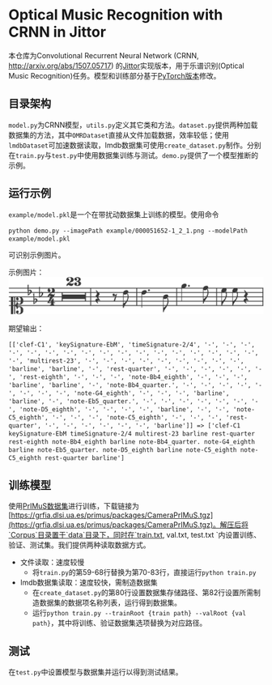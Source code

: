 # Optical Music Recognition with CRNN in Jittor

本仓库为Convolutional Recurrent Neural Network (CRNN, http://arxiv.org/abs/1507.05717) 的[Jittor](https://cg.cs.tsinghua.edu.cn/jittor/)实现版本，用于乐谱识别(Optical Music Recognition)任务。模型和训练部分基于[PyTorch版本](https://github.com/meijieru/crnn.pytorch)修改。

## 目录架构

`model.py`为CRNN模型，`utils.py`定义其它类和方法。`dataset.py`提供两种加载数据集的方法，其中`OMRDataset`直接从文件加载数据，效率较低；使用`lmdbDataset`可加速数据读取，lmdb数据集可使用`create_dataset.py`制作。分别在`train.py`与`test.py`中使用数据集训练与测试。`demo.py`提供了一个模型推断的示例。

## 运行示例

`example/model.pkl`是一个在带扰动数据集上训练的模型。使用命令

```
python demo.py --imagePath example/000051652-1_2_1.png --modelPath example/model.pkl
```

可识别示例图片。

示例图片：![000051652-1_2_1](example/000051652-1_2_1.png)

期望输出：

```
[['clef-C1', 'keySignature-EbM', 'timeSignature-2/4', '-', '-', '-', '-', '-', '-', '-', '-', '-', '-', '-', '-', '-', '-', '-', '-', '-', '-', 'multirest-23', '-', '-', '-', '-', '-', '-', '-', '-', '-', 'barline', 'barline', '-', 'rest-quarter', '-', '-', '-', '-', '-', '-', 'rest-eighth', '-', '-', '-', 'note-Bb4_eighth', '-', '-', '-', 'barline', 'barline', '-', 'note-Bb4_quarter.', '-', '-', '-', '-', '-', '-', '-', '-', 'note-G4_eighth', '-', '-', '-', 'barline', 'barline', '-', 'note-Eb5_quarter.', '-', '-', '-', '-', '-', '-', '-', 'note-D5_eighth', '-', '-', '-', '-', 'barline', '-', '-', 'note-C5_eighth', '-', '-', '-', 'note-C5_eighth', '-', '-', '-', 'rest-quarter', '-', '-', '-', '-', '-', '-', 'barline']] => ['clef-C1 keySignature-EbM timeSignature-2/4 multirest-23 barline rest-quarter rest-eighth note-Bb4_eighth barline note-Bb4_quarter. note-G4_eighth barline note-Eb5_quarter. note-D5_eighth barline note-C5_eighth note-C5_eighth rest-quarter barline']
```

## 训练模型

使用[PrIMuS数据集](https://grfia.dlsi.ua.es/primus/)进行训练，下载链接为[https://grfia.dlsi.ua.es/primus/packages/CameraPrIMuS.tgz](https://grfia.dlsi.ua.es/primus/packages/CameraPrIMuS.tgz)。解压后将`Corpus`目录置于`data`目录下，同时在`train.txt, val.txt, test.txt `内设置训练、验证、测试集。我们提供两种读取数据方式。

* 文件读取：速度较慢
  * 将`train.py`的第59-68行替换为第70-83行，直接运行`python train.py`
* lmdb数据集读取：速度较快，需制造数据集
  * 在`create_dataset.py`的第80行设置数据集存储路径、第82行设置所需制造数据集的数据项名称列表，运行得到数据集。
  * 运行`python train.py --trainRoot {train path} --valRoot {val path}`，其中将训练、验证数据集选项替换为对应路径。

## 测试

在`test.py`中设置模型与数据集并运行以得到测试结果。